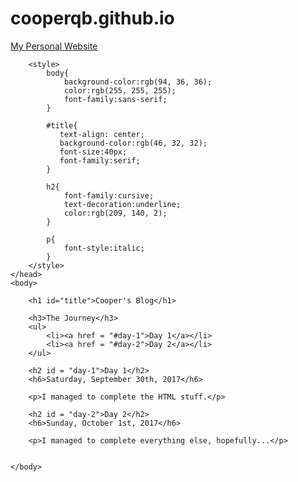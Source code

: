 # cooperqb.github.io
 [My Personal Website](https://cooperqb.github.io/)
 
 
<html>
    <head>
        <meta charset="utf-8">
        <title>Project: Blog</title>

        <style>
            body{
                background-color:rgb(94, 36, 36);
                color:rgb(255, 255, 255);
                font-family:sans-serif;
            }

            #title{
               text-align: center;
               background-color:rgb(46, 32, 32);
               font-size:40px;
               font-family:serif;
            }

            h2{
                font-family:cursive;
                text-decoration:underline;
                color:rgb(209, 140, 2);
            }

            p{
                font-style:italic;
            }
        </style>
    </head>
    <body>

        <h1 id="title">Cooper's Blog</h1>

        <h3>The Journey</h3>
        <ul>
            <li><a href = "#day-1">Day 1</a></li>
            <li><a href = "#day-2">Day 2</a></li>
        </ul>

        <h2 id = "day-1">Day 1</h2>
        <h6>Saturday, September 30th, 2017</h6>

        <p>I managed to complete the HTML stuff.</p>

        <h2 id = "day-2">Day 2</h2>
        <h6>Sunday, October 1st, 2017</h6>

        <p>I managed to complete everything else, hopefully...</p>


    </body>
</html>


